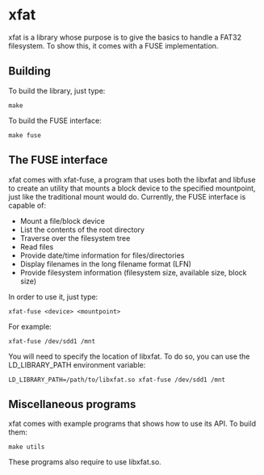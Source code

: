 # xfat

xfat is a library whose purpose is to give the basics to handle a FAT32 filesystem. To show this, it comes with a FUSE implementation.

## Building

To build the library, just type:

    make

To build the FUSE interface:

    make fuse

## The FUSE interface

xfat comes with xfat-fuse, a program that uses both the libxfat and libfuse to create an utility that mounts a block device to the specified mountpoint, just like the traditional mount would do. Currently, the FUSE interface is capable of:

* Mount a file/block device
* List the contents of the root directory
* Traverse over the filesystem tree
* Read files
* Provide date/time information for files/directories
* Display filenames in the long filename format (LFN)
* Provide filesystem information (filesystem size, available size, block size)

In order to use it, just type:

    xfat-fuse <device> <mountpoint>
    
For example:

    xfat-fuse /dev/sdd1 /mnt
    
You will need to specify the location of libxfat. To do so, you can use the LD_LIBRARY_PATH environment variable:

    LD_LIBRARY_PATH=/path/to/libxfat.so xfat-fuse /dev/sdd1 /mnt

## Miscellaneous programs

xfat comes with example programs that shows how to use its API. To build them:

    make utils

These programs also require to use libxfat.so.

